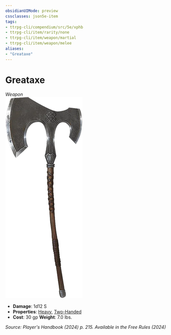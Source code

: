 ```yaml
---
obsidianUIMode: preview
cssclasses: json5e-item
tags:
- ttrpg-cli/compendium/src/5e/xphb
- ttrpg-cli/item/rarity/none
- ttrpg-cli/item/weapon/martial
- ttrpg-cli/item/weapon/melee
aliases: 
- "Greataxe"
---
```

# Greataxe
*Weapon*  
![](3-Compendium/items/img/greataxe.webp#right)

- **Damage**: 1d12 S
- **Properties**: [Heavy](3-Compendium/rules/item-properties.md#Heavy), [Two-Handed](3-Compendium/rules/item-properties.md#Two-Handed)
- **Cost**: 30 gp
**Weight**: 7.0 lbs.

*Source: Player's Handbook (2024) p. 215. Available in the Free Rules (2024)*